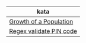 |kata|
|--|
|[Growth of a Population](https://github.com/ThePoisoned1/Codewars/blob/main/java/7kyu/src/Arge.java)|
|[Regex validate PIN code](https://github.com/ThePoisoned1/Codewars/blob/main/java/7kyu/src/Solution.java)|
